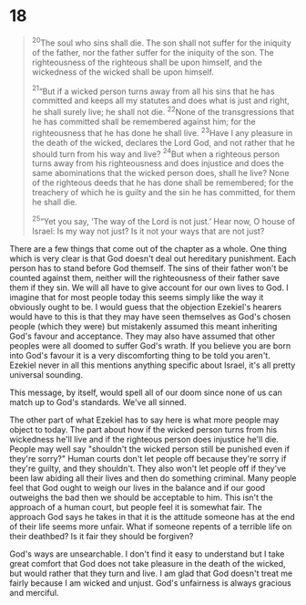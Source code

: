 # 18
>$^{20}$The soul who sins shall die. The son shall not suffer for the iniquity of the father, nor the father suffer for the iniquity of the son. The righteousness of the righteous shall be upon himself, and the wickedness of the wicked shall be upon himself.
>
>$^{21}$“But if a wicked person turns away from all his sins that he has committed and keeps all my statutes and does what is just and right, he shall surely live; he shall not die. $^{22}$None of the transgressions that he has committed shall be remembered against him; for the righteousness that he has done he shall live. $^{23}$Have I any pleasure in the death of the wicked, declares the Lord God, and not rather that he should turn from his way and live? $^{24}$But when a righteous person turns away from his righteousness and does injustice and does the same abominations that the wicked person does, shall he live? None of the righteous deeds that he has done shall be remembered; for the treachery of which he is guilty and the sin he has committed, for them he shall die.
>
>$^{25}$“Yet you say, ‘The way of the Lord is not just.’ Hear now, O house of Israel: Is my way not just? Is it not your ways that are not just?

There are a few things that come out of the chapter as a whole. One thing which is very clear is that God doesn't deal out hereditary punishment. Each person has to stand before God themself. The sins of their father won't be counted against them, neither will the righteousness of their father save them if they sin. We will all have to give account for our own lives to God. I imagine that for most people today this seems simply like the way it obviously ought to be. I would guess that the objection Ezekiel's hearers would have to this is that they may have seen themselves as God's chosen people (which they were) but mistakenly assumed this meant inheriting God's favour and acceptance. They may also have assumed that other peoples were all doomed to suffer God's wrath. If you believe you are born into God's favour it is a very discomforting thing to be told you aren't. Ezekiel never in all this mentions anything specific about Israel, it's all pretty universal sounding.  

This message, by itself, would spell all of our doom since none of us can match up to God's standards. We've all sinned.  

The other part of what Ezekiel has to say here is what more people may object to today. The part about how if the wicked person turns from his wickedness he'll live and if the righteous person does injustice he'll die. People may well say "shouldn't the wicked person still be punished even if they're sorry?" Human courts don't let people off because they're sorry if they're guilty, and they shouldn't. They also won't let people off if they've been law abiding all their lives and then do something criminal. Many people feel that God ought to weigh our lives in the balance and if our good outweighs the bad then we should be acceptable to him. This isn't the approach of a human court, but people feel it is somewhat fair. The approach God says he takes in that it is the attitude someone has at the end of their life seems more unfair. What if someone repents of a terrible life on their deathbed? Is it fair they should be forgiven?  

God's ways are unsearchable. I don't find it easy to understand but I take great comfort that God does not take pleasure in the death of the wicked, but would rather that they turn and live. I am glad that God doesn't treat me fairly because I am wicked and unjust. God's unfairness is always gracious and merciful.
